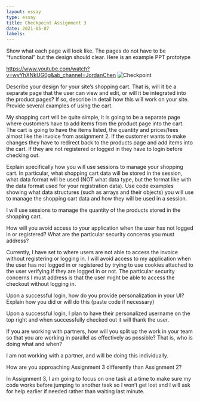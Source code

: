```yaml
---
layout: essay
type: essay
title: Checkpoint Assignment 3
date: 2021-05-07
labels:
---
```

Show what each page will look like. The pages do not have to be “functional” but the design should clear. Here is an example PPT prototype

https://www.youtube.com/watch?v=wyYhXNkUG0g&ab_channel=JordanChen
![Checkpoint](https://user-images.githubusercontent.com/43251020/117532067-6d0ad300-af81-11eb-959d-f9641a14cb7a.png)

Describe your design for your site’s shopping cart. That is, will it be a separate page that the user can view and edit, or will it be integrated into the product pages? If so, describe in detail how this will work on your site. Provide several examples of using the cart.

My shopping cart will be quite simple, it is going to be a separate page where customers have to add items from the product page into the cart. The cart is going to have the items listed, the quantity and prices/fees almost like the invoice from assignment 2. If the customer wants to make changes they have to redirect back to the products page and add items into the cart. If they are not registered or logged in they have to login before checking out.

Explain specifically how you will use sessions to manage your shopping cart. In particular, what shopping cart data will be stored in the session, what data format will be used (NOT what data type, but the format like with the data format used for your registration data). Use code examples showing what data structures (such as arrays and their objects) you will use to manage the shopping cart data and how they will be used in a session.

I will use sessions to manage the quantity of the products stored in the shopping cart.

How will you avoid access to your application when the user has not logged in or registered? What are the particular security concerns you must address?

Currently, I have set to where users are not able to access the invoice without registering or logging in. I will avoid access to my application when the user has not logged in or registered by trying to use cookies attached to the user verifying if they are logged in or not. The particular security concerns I must address is that the user might be able to access the checkout without logging in.

Upon a successful login, how do you provide personalization in your UI? Explain how you did or will do this (paste code if necessary)

Upon a successful login, I plan to have their personalized username on the top right and when successfully checked out it will thank the user.

If you are working with partners, how will you split up the work in your team so that you are working in parallel as effectively as possible? That is, who is doing what and when?

I am not working with a partner, and will be doing this individually.

How are you approaching Assignment 3 differently than Assignment 2?

In Assignment 3, I am going to focus on one task at a time to make sure my code works before jumping to another task so I won’t get lost and I will ask for help earlier if needed rather than waiting last minute.
